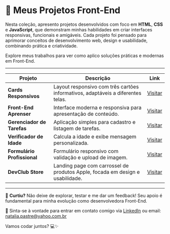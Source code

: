 # 🧰 Meus Projetos Front-End

Nesta coleção, apresento projetos desenvolvidos com foco em **HTML**, **CSS** e **JavaScript**, que demonstram minhas habilidades em criar interfaces responsivas, funcionais e amigáveis. Cada projeto foi pensado para aprimorar conceitos de desenvolvimento web, design e usabilidade, combinando prática e criatividade.

Explore meus trabalhos para ver como aplico soluções práticas e modernas em Front-End.

---

| Projeto                      | Descrição                                                 | Link                          |
|-----------------------------|-----------------------------------------------------------|-------------------------------|
| **Cards Responsivos**        | Layout responsivo com três cartões informativos, adaptáveis a diferentes telas. | [Visitar](https://natipastre.github.io/Projeto-3-Cards---Layout-Responsivo/)          |
| **Front-End Aprenser**       | Interface moderna e responsiva para apresentação de conteúdo. | [Visitar](https://natipastre.github.io/Projeto-4---Front-End-Aprenser/)               |
| **Gerenciador de Tarefas**   | Aplicação simples para cadastro e listagem de tarefas.      | [Visitar](https://natipastre.github.io/Gerenciador-de-Tarefas/)                       |
| **Verificador de Idade**     | Calcula a idade e exibe mensagem personalizada.             | [Visitar](https://natipastre.github.io/verificador-idade-javascript/)                |
| **Formulário Profissional**  | Formulário responsivo com validação e upload de imagem.     | [Visitar](https://natipastre.github.io/Formul-rio-de-Cadastro-Profissional-e-Responsivo/) |
| **DevClub Store**            | Landing page com carrossel de produtos Apple, focada em design e usabilidade. | [Visitar](https://natipastre.github.io/DevClub-Store/)                               |

---

🚀 **Curtiu?** Não deixe de explorar, testar e me dar um feedback! Seu apoio é fundamental para minha evolução como desenvolvedora Front-End.  

🔗 Sinta-se à vontade para entrar em contato comigo via [LinkedIn](https://www.linkedin.com/in/nataliapastre-dev/) ou email: natalia.pastre@yahoo.com.br

Vamos codar juntos? 💻✨


